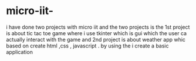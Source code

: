# micro-iit-
i have done two projects with micro iit and the two projects is the 1st project is about tic tac toe game where i use tkinter which is gui which the user ca actually interact with the game and 2nd project is about weather app whic based on create html ,css , javascript . by using the i create a basic application 
